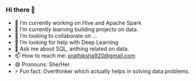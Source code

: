 ### Hi there 👋


- 🔭 I’m currently working on Hive and Apache Spark 
- 🌱 I’m currently learning building projects on data.
- 👯 I’m looking to collaborate on ...
- 🤔 I’m looking for help with Deep Learning
- 💬 Ask me about SQL, anthing related on data.
- 📫 How to reach me: prathiksha920@gmail.com
- 😄 Pronouns: She/Her
- ⚡ Fun fact: Overthinker which actually helps in solving data problems.

